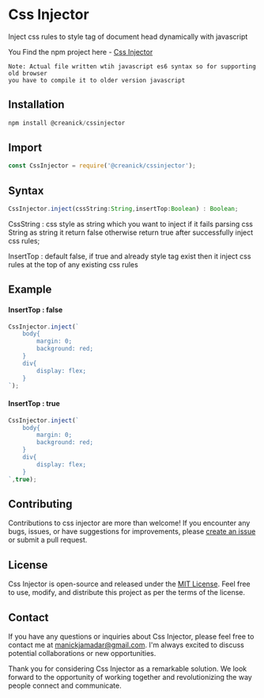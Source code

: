 # Css Injector

Inject css rules to style tag of document head dynamically with javascript

You Find the npm project here - [Css Injector](https://www.npmjs.com/package/@creanick/cssinjector)

```
Note: Actual file written wtih javascript es6 syntax so for supporting old browser
you have to compile it to older version javascript
```

## Installation

```javascript
npm install @creanick/cssinjector
```

## Import

```javascript
const CssInjector = require('@creanick/cssinjector');
```

## Syntax

```javascript
CssInjector.inject(cssString:String,insertTop:Boolean) : Boolean;
```

CssString : css style as string which you want to inject if it fails parsing css String as string it return false otherwise return true after successfully inject css rules;

InsertTop : default false, if true and already style tag exist then it inject css rules at the top of any existing css rules

## Example

#### InsertTop : false

```javascript
CssInjector.inject(`
    body{
        margin: 0;
        background: red;
    }
    div{
        display: flex;
    }
`);
```

#### InsertTop : true

```javascript
CssInjector.inject(`
    body{
        margin: 0;
        background: red;
    }
    div{
        display: flex;
    }
`,true);
```

## Contributing
Contributions to css injector are more than welcome! If you encounter any bugs, issues, or have suggestions for improvements, please [create an issue](https://github.com/cssInjector/chatly/issues) or submit a pull request.

## License
Css Injector is open-source and released under the [MIT License](https://chat.openai.com/LICENSE). Feel free to use, modify, and distribute this project as per the terms of the license.

## Contact
If you have any questions or inquiries about Css Injector, please feel free to contact me at [manickjamadar@gmail.com](mailto:manickjamadar@gmail.com). I'm always excited to discuss potential collaborations or new opportunities.

Thank you for considering Css Injector as a remarkable solution. We look forward to the opportunity of working together and revolutionizing the way people connect and communicate.
